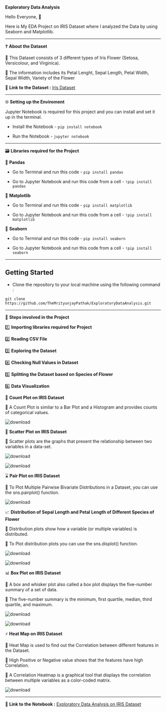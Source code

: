 **Exploratory Data Analysis**

Hello Everyone, 👋

Here is My EDA Project on IRIS Dataset where I analyzed the Data by using Seaborn and Matplotlib.

------------------------

❓ **About the Dataset**

🔹 This Dataset consists of 3 different types of Iris Flower (Setosa, Versicolour, and Virginica).

🔹 The information includes its Petal Lenght, Sepal Length, Petal Width, Sepal Width, Variety of the Flower

📍 **Link to the Dataset :** [Iris Dataset](https://scikit-learn.org/stable/auto_examples/datasets/plot_iris_dataset.html)

-----------------------------

🌐 **Setting up the Enviroment**

Jupyter Notebook is required for this project and you can install and set it up in the terminal.

- Install the Notebook - `pip install notebook`

- Run the Notebook - `jupyter notebook`

------------------------------------------

🗃️ **Libraries required for the Project**

🔸 **Pandas**

- Go to Terminal and run this code - `pip install pandas`

- Go to Jupyter Notebook and run this code from a cell - `!pip install pandas`

🔸 **Matplotlib**

- Go to Terminal and run this code - `pip install matplotlib`

- Go to Jupyter Notebook and run this code from a cell - `!pip install matplotlib`

🔸 **Seaborn**

- Go to Terminal and run this code - `pip install seaborn`

- Go to Jupyter Notebook and run this code from a cell - `!pip install seaborn`

-------------------------------------------

## Getting Started

- Clone the repository to your local machine using the following command :
```
git clone https://github.com/TheMrityunjayPathak/ExploratoryDataAnalysis.git
```
--------------------------------------------

📝 **Steps involved in the Project**

1️⃣ **Importing libraries required for Project**

2️⃣ **Reading CSV File**

3️⃣ **Exploring the Dataset**

4️⃣ **Checking Null Values in Dataset**

5️⃣ **Splitting the Dataset based on Species of Flower**

6️⃣ **Data Visualization**

📍 **Count Plot on IRIS Dataset**

🔹 A Count Plot is similar to a Bar Plot and a Histogram and provides counts of categorical values.

![download](https://github.com/TheMrityunjayPathak/ExploratoryDataAnalysis/assets/123563634/0784b5ee-33a2-4cdf-b4dc-14e5969b1c10)

🎯 **Scatter Plot on IRIS Dataset**

🔹 Scatter plots are the graphs that present the relationship between two variables in a data-set.

![download](https://github.com/TheMrityunjayPathak/ExploratoryDataAnalysis/assets/123563634/6cd1a801-98fc-4418-aded-7ca01e8f921e)

![download](https://github.com/TheMrityunjayPathak/ExploratoryDataAnalysis/assets/123563634/caf962f1-44a3-46e1-bc99-8365c27e9121)

⌛ **Pair Plot on IRIS Dataset**

🔹 To Plot Multiple Pairwise Bivariate Distributions in a Dataset, you can use the sns.pairplot() function.

![download](https://github.com/TheMrityunjayPathak/ExploratoryDataAnalysis/assets/123563634/d190d449-b397-4ac3-b28e-df9e9baf0be7)

📈 **Distribution of Sepal Length and Petal Length of Different Species of Flower**

🔹 Distribution plots show how a variable (or multiple variables) is distributed.

🔹 To Plot distribution plots you can use the sns.displot() function.

![download](https://github.com/TheMrityunjayPathak/ExploratoryDataAnalysis/assets/123563634/395ad739-7767-467d-9f3a-672037cc66a8)

![download](https://github.com/TheMrityunjayPathak/ExploratoryDataAnalysis/assets/123563634/cd687bc4-f20c-4774-82f5-63bd2f6113da)

📊 **Box Plot on IRIS Dataset**

🔹 A box and whisker plot also called a box plot displays the five-number summary of a set of data. 

🔹 The five-number summary is the minimum, first quartile, median, third quartile, and maximum.

![download](https://github.com/TheMrityunjayPathak/ExploratoryDataAnalysis/assets/123563634/39019da3-1841-409d-ab8f-dbdbb6bb9fa0)

![download](https://github.com/TheMrityunjayPathak/ExploratoryDataAnalysis/assets/123563634/0685804c-3873-4388-931a-e1d3fac2d2ad)

⚡ **Heat Map on IRIS Dataset**

🔹 Heat Map is used to find out the Correlation between different features in the Dataset. 

🔹 High Positive or Negative value shows that the features have high Correlation.

🔹 A Correlation Heatmap is a graphical tool that displays the correlation between multiple variables as a color-coded matrix.

![download](https://github.com/TheMrityunjayPathak/ExploratoryDataAnalysis/assets/123563634/f87d3933-f9b9-4ce8-bc70-5a8a768c7f6b)

----------------------------------------

📍 **Link to the Notebook :** [Exploratory Data Analysis on IRIS Dataset](https://www.kaggle.com/code/themrityunjaypathak/exploratory-data-analysis-on-iris-dataset)
